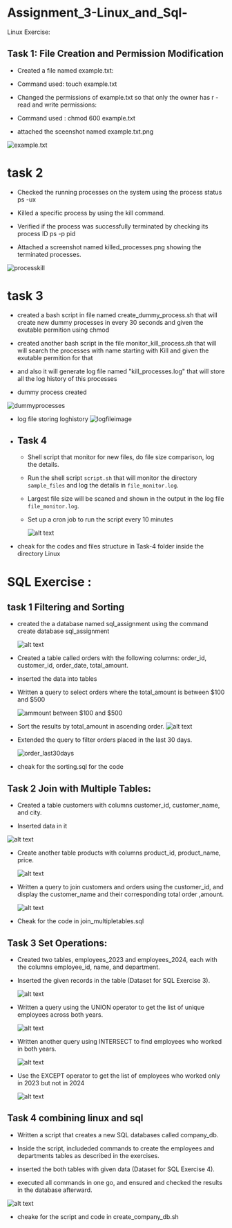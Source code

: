 # Assignment_3-Linux_and_Sql-

Linux Exercise:



 ## Task 1: File Creation and Permission Modification
- Created a file named example.txt:
- Command used: touch example.txt

- Changed the permissions of example.txt so that only the owner has r -  read and write permissions:

 - Command used : chmod 600 example.txt

 - attached the sceenshot named example.txt.png

![example.txt](Linux/example.txt.png)

 
# task 2  
     
     
- Checked the running processes on the system using the process status ps -ux

- Killed a specific process by using the kill command.

- Verified if the process was successfully terminated by checking its process ID    ps -p   pid

- Attached a screenshot named killed_processes.png showing the terminated processes.

![processkill](Linux/killed_processe.png)


# task 3

- created a bash script in file named   create_dummy_process.sh that will create new dummy processes in every 30 seconds and 
  given the exutable permition using chmod 
- created another bash script in the file monitor_kill_process.sh that will will search the processes with name starting with Kill 
  and given the exutable permition for that
- and also it will generate log file named "kill_processes.log"  that will store all the log history of this processes


- dummy process created 

![dummyprocesses](Linux/dummyprocess_created.png)

- log file storing loghistory ![logfileimage](image-1.png)



- ## Task 4  
   - Shell script that monitor for new files, do file size comparison, log the details.

    - Run the shell script `script.sh` that will monitor the directory `sample_files` and log the details in `file_monitor.log`.

    - Largest file size will be scaned and shown in the output in the log file `file_monitor.log`.

    - Set up a cron job to run the script every 10 minutes

        ![alt text](Linux/Task-4/image.png)

- cheak for the codes and files structure in Task-4 folder inside the directory Linux





#   SQL Exercise :


## task 1   Filtering and Sorting


- created the a database named sql_assignment  using the command  create database sql_assignment

     ![alt text](sql/creadted_db_inseted_data.png)

- Created a table called orders with the following columns: order_id, customer_id, order_date, total_amount.
- inserted the data into tables 
- Written  a query to select orders where the total_amount is between $100 and $500

    ![ammount between $100 and $500 ](sql/ammount_in_between.png)
      
-  Sort the results by total_amount in ascending order.
 ![alt text](sql/sorted_in_asc.png)

 - Extended  the query to filter orders placed in the last 30 days.

     
      ![order_last30days](sql/last_30_days.png)
     

- cheak for the sorting.sql for the code


## Task 2 Join with Multiple Tables:

 - Created a table customers with columns customer_id, customer_name, and city.
     

  - Inserted data in it 


  ![alt text](sql/costmertable.png)

   - Create another table products with columns product_id, product_name, price.

     ![alt text](sql/product.png)
 - Written a query to join customers and orders using the customer_id, and display the customer_name and their corresponding total order ,amount.



     ![alt text](sql/join_query_multiple_table.png)


 - Cheak for the code in  join_multipletables.sql


 

## Task 3  Set Operations:


- Created two tables, employees_2023 and employees_2024, each with the    columns employee_id, name, and department.


 - Inserted  the given records in the table (Dataset for SQL Exercise 3).

    ![alt text](sql/employees_table.png)


 -   Written  a query using the UNION operator to get the list of unique employees across both years.

       ![alt text](sql/uniou_operator.png)

  - Written another query using INTERSECT to find employees who worked in both years.

       ![alt text](sql/intersect.png)


   -   Use the EXCEPT operator to get the list of employees who worked only in 2023 but not in 2024
      
          ![alt text](sql/Except_operator.png)





   ## Task 4  combining linux and sql


     
  -  Written a script that creates a new SQL databases  called company_db.

   -   Inside the script, includeded  commands to create the employees    and     departments tables as described in the  exercises.



  -  inserted the  both tables with given data (Dataset for SQL Exercise 4).

-    executed all commands in one go, and ensured  and  checked  the results in the database afterward.

   ![alt text](sql/Sql_linux_combined.png)


   - cheake for the script and code in  create_company_db.sh





       

   




        

    
















